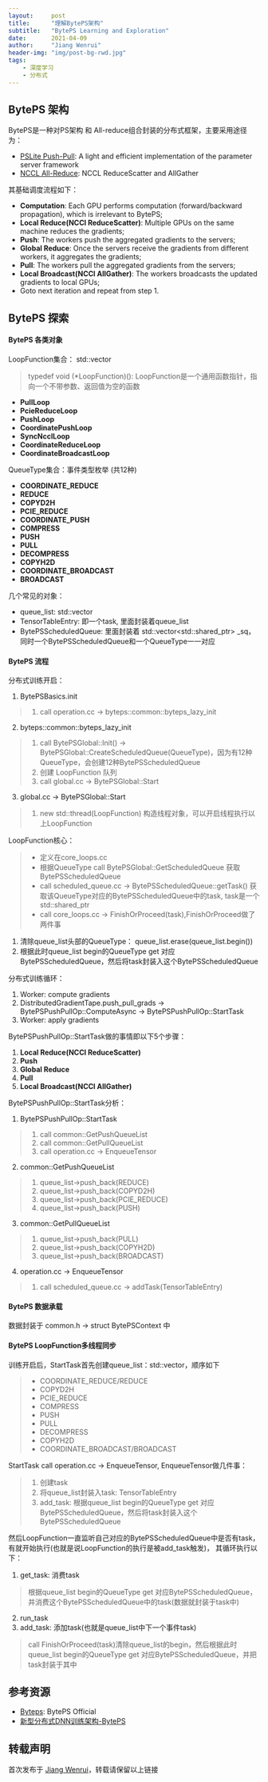 ```yaml
---
layout:     post
title:      "理解BytePS架构"
subtitle:   "BytePS Learning and Exploration"
date:       2021-04-09
author:     "Jiang Wenrui"
header-img: "img/post-bg-rwd.jpg"
tags:
    - 深度学习
    - 分布式
---
```


## BytePS 架构

BytePS是一种对PS架构 和 All-reduce组合封装的分布式框架，主要采用途径为：
* [PSLite Push-Pull](https://github.com/dmlc/ps-lite): A light and efficient implementation of the parameter server framework
* [NCCL All-Reduce](https://docs.nvidia.com/deeplearning/nccl/user-guide/docs/usage/operations.html#reducescatter): NCCL ReduceScatter and AllGather

其基础调度流程如下：
* **Computation**: Each GPU performs computation (forward/backward propagation), which is irrelevant to BytePS;
* **Local Reduce(NCCl ReduceScatter)**: Multiple GPUs on the same machine reduces the gradients;
* **Push**: The workers push the aggregated gradients to the servers;
* **Global Reduce**: Once the servers receive the gradients from different workers, it aggregates the gradients;
* **Pull**: The workers pull the aggregated gradients from the servers;
* **Local Broadcast(NCCl AllGather)**: The workers broadcasts the updated gradients to local GPUs;
* Goto next iteration and repeat from step 1.

## BytePS 探索

#### BytePS 各类对象
LoopFunction集合： std::vector<LoopFunction>
> typedef void (*LoopFunction)(): LoopFunction是一个通用函数指针，指向一个不带参数、返回值为空的函数

* **PullLoop**
* **PcieReduceLoop**
* **PushLoop**
* **CoordinatePushLoop**
* **SyncNcclLoop**
* **CoordinateReduceLoop**
* **CoordinateBroadcastLoop**


QueueType集合：事件类型枚举 (共12种)
* **COORDINATE_REDUCE**
* **REDUCE**
* **COPYD2H**
* **PCIE_REDUCE**
* **COORDINATE_PUSH**
* **COMPRESS**
* **PUSH**
* **PULL**
* **DECOMPRESS**
* **COPYH2D**
* **COORDINATE_BROADCAST**
* **BROADCAST**

几个常见的对象：
* queue_list: std::vector<QueueType>
* TensorTableEntry: 即一个task, 里面封装着queue_list
* BytePSScheduledQueue:  里面封装着 std::vector<std::shared_ptr<TensorTableEntry>> _sq，同时一个BytePSScheduledQueue和一个QueueType一一对应


#### BytePS 流程
分布式训练开启：
1. BytePSBasics.init
> 1. call operation.cc -> byteps::common::byteps_lazy_init
2. byteps::common::byteps_lazy_init
> 1. call BytePSGlobal::Init() -> BytePSGlobal::CreateScheduledQueue(QueueType)，因为有12种QueueType，会创建12种BytePSScheduledQueue
> 2. 创建 LoopFunction 队列
> 3. call global.cc -> BytePSGlobal::Start
3. global.cc -> BytePSGlobal::Start
> 1. new std::thread(LoopFunction) 构造线程对象，可以开启线程执行以上LoopFunction

LoopFunction核心：
> * 定义在core_loops.cc
> * 根据QueueType call BytePSGlobal::GetScheduledQueue 获取 BytePSScheduledQueue
> * call scheduled_queue.cc -> BytePSScheduledQueue::getTask() 获取该QueueType对应的BytePSScheduledQueue中的task, task是一个std::shared_ptr<TensorTableEntry>
> * call core_loops.cc -> FinishOrProceed(task),FinishOrProceed做了两件事

1. 清除queue_list头部的QueueType： queue_list.erase(queue_list.begin())
2. 根据此时queue_list begin的QueueType get 对应BytePSScheduledQueue，然后将task封装入这个BytePSScheduledQueue

分布式训练循环：
1. Worker: compute gradients
2. DistributedGradientTape.push_pull_grads -> BytePSPushPullOp::ComputeAsync -> BytePSPushPullOp::StartTask
2. Worker: apply gradients

BytePSPushPullOp::StartTask做的事情即以下5个步骤：
1. **Local Reduce(NCCl ReduceScatter)**
2. **Push**
3. **Global Reduce**
4. **Pull**
5. **Local Broadcast(NCCl AllGather)**

BytePSPushPullOp::StartTask分析：
1. BytePSPushPullOp::StartTask
> 1. call common::GetPushQueueList
> 2. call common::GetPullQueueList
> 3. call operation.cc -> EnqueueTensor

2. common::GetPushQueueList
> 1. queue_list->push_back(REDUCE)
> 2. queue_list->push_back(COPYD2H)
> 3. queue_list->push_back(PCIE_REDUCE)
> 4. queue_list->push_back(PUSH)

3. common::GetPullQueueList 
> 1. queue_list->push_back(PULL)
> 2. queue_list->push_back(COPYH2D)
> 3. queue_list->push_back(BROADCAST)

4. operation.cc -> EnqueueTensor
> 1. call scheduled_queue.cc -> addTask(TensorTableEntry)

#### BytePS 数据承载
数据封装于 common.h -> struct BytePSContext 中

#### BytePS LoopFunction多线程同步 
训练开启后，StartTask首先创建queue_list：std::vector<QueueType>，顺序如下
> * COORDINATE_REDUCE/REDUCE
> * COPYD2H
> * PCIE_REDUCE
> * COMPRESS
> * PUSH
> * PULL
> * DECOMPRESS
> * COPYH2D
> * COORDINATE_BROADCAST/BROADCAST

StartTask call operation.cc -> EnqueueTensor, EnqueueTensor做几件事：
> 1. 创建task
> 2. 将queue_list封装入task: TensorTableEntry
> 3. add_task: 根据queue_list begin的QueueType get 对应BytePSScheduledQueue，然后将task封装入这个BytePSScheduledQueue

然后LoopFunction一直监听自己对应的BytePSScheduledQueue中是否有task，有就开始执行(也就是说LoopFunction的执行是被add_task触发)， 其循环执行以下：
1. get_task: 消费task
>  根据queue_list begin的QueueType get 对应BytePSScheduledQueue，并消费这个BytePSScheduledQueue中的task(数据就封装于task中)
2. run_task
3. add_task: 添加task(也就是queue_list中下一个事件task)
>  call FinishOrProceed(task)清除queue_list的begin，然后根据此时queue_list begin的QueueType get 对应BytePSScheduledQueue，并把task封装于其中

## 参考资源

* [Byteps](https://github.com/bytedance/byteps): BytePS Official
* [新型分布式DNN训练架构-BytePS](https://coladrill.github.io/2020/12/19/%E6%96%B0%E5%9E%8B%E5%88%86%E5%B8%83%E5%BC%8FDNN%E8%AE%AD%E7%BB%83%E6%9E%B6%E6%9E%84-BytePS/)


## 转载声明

首次发布于 [Jiang Wenrui](http://wenruij.github.io)，转载请保留以上链接
